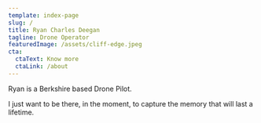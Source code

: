```yaml
---
template: index-page
slug: /
title: Ryan Charles Deegan
tagline: Drone Operator
featuredImage: /assets/cliff-edge.jpeg
cta:
  ctaText: Know more
  ctaLink: /about
---
```

Ryan is a Berkshire based Drone Pilot. 

I just want to be there, in the moment, to capture the memory that will last a lifetime.
